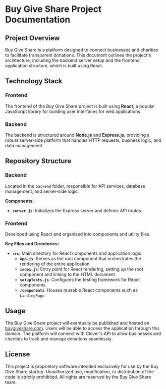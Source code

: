 # Buy Give Share Project Documentation

## Project Overview

Buy Give Share is a platform designed to connect businesses and charities to facilitate transparent donations. This document outlines the project's architecture, including the backend server setup and the frontend application structure, which is built using React.

## Technology Stack

### Frontend

The frontend of the Buy Give Share project is built using **React**, a popular JavaScript library for building user interfaces for web applications.

### Backend

The backend is structured around **Node.js** and **Express.js**, providing a robust server-side platform that handles HTTP requests, business logic, and data management.

## Repository Structure

### Backend

Located in the `backend` folder, responsible for API services, database management, and server-side logic.

**Components:**
- **`server.js`**: Initializes the Express server and defines API routes.

### Frontend

Developed using React and organized into components and utility files.

**Key Files and Directories:**
- **`src`**: Main directory for React components and application logic.
  - **`App.js`**: Serves as the root component that orchestrates the rendering of the entire application.
  - **`index.js`**: Entry point for React rendering, setting up the root component and linking to the HTML document.
  - **`setupTests.js`**: Configures the testing framework for React components.
  - **`/components`**: Houses reusable React components such as `LandingPage`.

## Usage

The Buy Give Share project will eventually be published and hosted on [buygiveshare.com](http://buygiveshare.com). Users will be able to access the application through this domain. 
The platform will connect with Clover's API to allow businesses and charities to track and manage donations seamlessly.


## License

This project is proprietary software intended exclusively for use by the Buy Give Share startup. Unauthorized use, modification, or distribution of the code is strictly prohibited. All rights are reserved by the Buy Give Share team.

